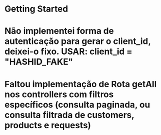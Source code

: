 # Getting Started


# Não implementei forma de autenticação para gerar o client_id, deixei-o fixo. USAR: client_id = "HASHID_FAKE"
# Faltou implementação de Rota getAll nos controllers com filtros específicos (consulta paginada, ou consulta filtrada de customers, products e requests)


